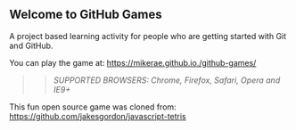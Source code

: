 ## Welcome to GitHub Games

A project based learning activity for people who are getting started with Git and GitHub.

You can play the game at: https://mikerae.github.io./github-games/

>> _*SUPPORTED BROWSERS*: Chrome, Firefox, Safari, Opera and IE9+_

This fun open source game was cloned from: https://github.com/jakesgordon/javascript-tetris

